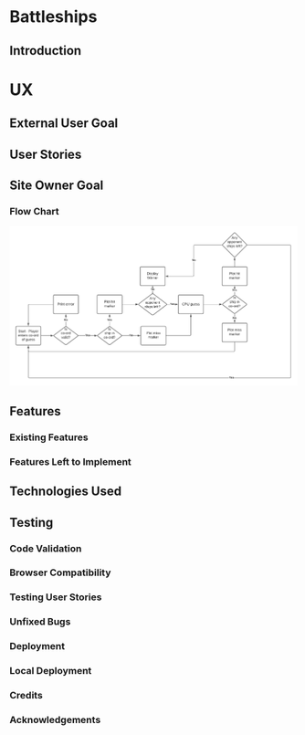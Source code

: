 # Battleships

## Introduction

# UX

## External User Goal

## User Stories

## Site Owner Goal

### Flow Chart

![Flow Chart for Battleships](documentation/chart/Battleships.png)

## Features

### Existing Features

### Features Left to Implement

## Technologies Used

## Testing

### Code Validation

### Browser Compatibility

### Testing User Stories

### Unfixed Bugs

### Deployment

### Local Deployment

### Credits

### Acknowledgements